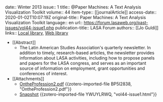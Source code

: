 date:: Winter 2013
issue:: 1
title:: @Paper Machines: A Text Analysis Visualization Toolkit
volume:: 44
item-type:: [[journalArticle]]
access-date:: 2020-01-02T10:07:19Z
original-title:: Paper Machines: A Text Analysis Visualization Toolkit
language:: en
url:: https://forum.lasaweb.org/past-issues/vol44-issue1.php
publication-title:: LASA Forum
authors:: [[Jo Guldi]]
links:: [Local library](zotero://select/groups/2386895/items/D8MPT2QG), [Web library](https://www.zotero.org/groups/2386895/items/D8MPT2QG)

- [[Abstract]]
	- The Latin American Studies Association's quarterly newsletter. In addition to timely, research-based articles, the newsletter provides information about LASA activities, including how to propose panels and papers for the LASA congress, and serves as an important source of information on employment, grant opportunities and conferences of interest.
- [[Attachments]]
	- [OntheProfession2.pdf](https://forum.lasaweb.org/files/vol44-issue1/OntheProfession2.pdf) {{zotero-imported-file BP5I2838, "OntheProfession2.pdf"}}
	- [Snapshot](https://forum.lasaweb.org/past-issues/vol44-issue1.php) {{zotero-imported-file YWUYLRWQ, "vol44-issue1.html"}}